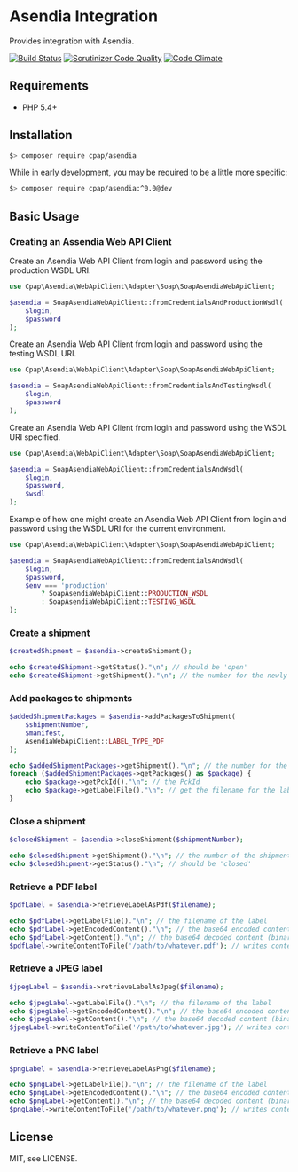 Asendia Integration
===================

Provides integration with Asendia.

[![Build Status](https://travis-ci.org/cpapdotcom/asendia.svg?branch=master)](https://travis-ci.org/cpapdotcom/asendia)
[![Scrutinizer Code Quality](https://scrutinizer-ci.com/g/cpapdotcom/asendia/badges/quality-score.png?b=master)](https://scrutinizer-ci.com/g/cpapdotcom/asendia/?branch=master)
[![Code Climate](https://codeclimate.com/github/cpapdotcom/asendia/badges/gpa.svg)](https://codeclimate.com/github/cpapdotcom/asendia)


Requirements
------------

 * PHP 5.4+


Installation
------------

```bash
$> composer require cpap/asendia
```

While in early development, you may be required to be a little more specific:

```bash
$> composer require cpap/asendia:^0.0@dev
```


Basic Usage
-----------

### Creating an Assendia Web API Client

Create an Asendia Web API Client from login and password using the production
WSDL URI.

```php
use Cpap\Asendia\WebApiClient\Adapter\Soap\SoapAsendiaWebApiClient;

$asendia = SoapAsendiaWebApiClient::fromCredentialsAndProductionWsdl(
    $login,
    $password
);
```

Create an Asendia Web API Client from login and password using the testing WSDL
URI.

```php
use Cpap\Asendia\WebApiClient\Adapter\Soap\SoapAsendiaWebApiClient;

$asendia = SoapAsendiaWebApiClient::fromCredentialsAndTestingWsdl(
    $login,
    $password
);
```

Create an Asendia Web API Client from login and password using the WSDL URI
specified.

```php
use Cpap\Asendia\WebApiClient\Adapter\Soap\SoapAsendiaWebApiClient;

$asendia = SoapAsendiaWebApiClient::fromCredentialsAndWsdl(
    $login,
    $password,
    $wsdl
);
```

Example of how one might create an Asendia Web API Client from login and
password using the WSDL URI for the current environment.

```php
use Cpap\Asendia\WebApiClient\Adapter\Soap\SoapAsendiaWebApiClient;

$asendia = SoapAsendiaWebApiClient::fromCredentialsAndWsdl(
    $login,
    $password,
    $env === 'production'
        ? SoapAsendiaWebApiClient::PRODUCTION_WSDL
        : SoapAsendiaWebApiClient::TESTING_WSDL
);
```

### Create a shipment

```php
$createdShipment = $asendia->createShipment();

echo $createdShipment->getStatus()."\n"; // should be 'open'
echo $createdShipment->getShipment()."\n"; // the number for the newly created shipment.
```

### Add packages to shipments

```php
$addedShipmentPackages = $asendia->addPackagesToShipment(
    $shipmentNumber,
    $manifest,
    AsendiaWebApiClient::LABEL_TYPE_PDF
);

echo $addedShipmentPackages->getShipment()."\n"; // the number for the shipment
foreach ($addedShipmentPackages->getPackages() as $package) {
    echo $package->getPckId()."\n"; // the PckId
    echo $package->getLabelFile()."\n"; // get the filename for the label
}
```

### Close a shipment

```php
$closedShipment = $asendia->closeShipment($shipmentNumber);

echo $closedShipment->getShipment()."\n"; // the number of the shipment
echo $closedShipment->getStatus()."\n"; // should be 'closed'
```

### Retrieve a PDF label

```php
$pdfLabel = $asendia->retrieveLabelAsPdf($filename);

echo $pdfLabel->getLabelFile()."\n"; // the filename of the label
echo $pdfLabel->getEncodedContent()."\n"; // the base64 encoded content
echo $pdfLabel->getContent()."\n"; // the base64 decoded content (binary/raw)
$pdfLabel->writeContentToFile('/path/to/whatever.pdf'); // writes content to file
```

### Retrieve a JPEG label

```php
$jpegLabel = $asendia->retrieveLabelAsJpeg($filename);

echo $jpegLabel->getLabelFile()."\n"; // the filename of the label
echo $jpegLabel->getEncodedContent()."\n"; // the base64 encoded content
echo $jpegLabel->getContent()."\n"; // the base64 decoded content (binary/raw)
$jpegLabel->writeContentToFile('/path/to/whatever.jpg'); // writes content to file
```

### Retrieve a PNG label

```php
$pngLabel = $asendia->retrieveLabelAsPng($filename);

echo $pngLabel->getLabelFile()."\n"; // the filename of the label
echo $pngLabel->getEncodedContent()."\n"; // the base64 encoded content
echo $pngLabel->getContent()."\n"; // the base64 decoded content (binary/raw)
$pngLabel->writeContentToFile('/path/to/whatever.png'); // writes content to file
```

License
-------

MIT, see LICENSE.
